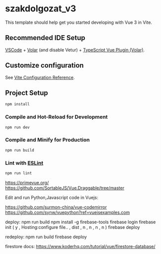 # szakdolgozat_v3

This template should help get you started developing with Vue 3 in Vite.

## Recommended IDE Setup

[VSCode](https://code.visualstudio.com/) + [Volar](https://marketplace.visualstudio.com/items?itemName=Vue.volar) (and disable Vetur) + [TypeScript Vue Plugin (Volar)](https://marketplace.visualstudio.com/items?itemName=Vue.vscode-typescript-vue-plugin).

## Customize configuration

See [Vite Configuration Reference](https://vitejs.dev/config/).

## Project Setup

```sh
npm install
```

### Compile and Hot-Reload for Development

```sh
npm run dev
```

### Compile and Minify for Production

```sh
npm run build
```

### Lint with [ESLint](https://eslint.org/)

```sh
npm run lint
```

https://primevue.org/
https://github.com/SortableJS/Vue.Draggable/tree/master

Edit and run Python,Javascript code in Vuejs:

https://github.com/surmon-china/vue-codemirror
https://github.com/synw/vuepython?ref=vuejsexamples.com

deploy:
npm run build
npm install -g firebase-tools
firebase login
firebase init ( y , Hosting:configure file.. , dist , n , n , n , n )
firebase deploy

redeploy:
npm run build
firebase deploy

firestore docs:
https://www.koderhq.com/tutorial/vue/firestore-database/